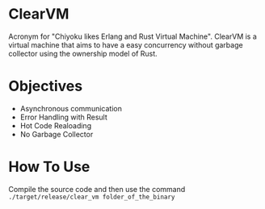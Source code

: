 # ClearVM

Acronym for "Chiyoku likes Erlang and Rust Virtual Machine". ClearVM is a virtual machine that aims to have a easy concurrency without garbage collector using the ownership model of Rust.

# Objectives

- Asynchronous communication
- Error Handling with Result
- Hot Code Realoading
- No Garbage Collector

# How To Use

Compile the source code and then use the command
`./target/release/clear_vm folder_of_the_binary`
